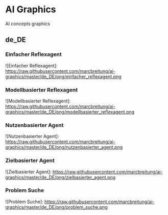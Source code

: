 # AI Graphics
AI concepts graphics

## de_DE

### Einfacher Reflexagent
![Einfacher Reflexagent]: https://raw.githubusercontent.com/marcbreitung/ai-graphics/master/de_DE/png/einfacher_reflexagent.png

### Modellbasierter Reflexagent
![Modellbasierter Reflexagent]: https://raw.githubusercontent.com/marcbreitung/ai-graphics/master/de_DE/png/modellbasierter_reflexagent.png

### Nutzenbasierter Agent
![Nutzenbasierter Agent]: https://raw.githubusercontent.com/marcbreitung/ai-graphics/master/de_DE/png/nutzenbasierter_agent.png

### Zielbasierter Agent
![Zielbasierter Agent]: https://raw.githubusercontent.com/marcbreitung/ai-graphics/master/de_DE/png/zielbasierter_agent.png

### Problem Suche
![Problem Suche]: https://raw.githubusercontent.com/marcbreitung/ai-graphics/master/de_DE/png/problem_suche.png